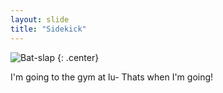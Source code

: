 ```yaml
---
layout: slide
title: "Sidekick"
---
```


![Bat-slap](https://imgflip.com/s/meme/Batman-Slapping-Robin.jpg)
{: .center}

I'm going to the gym at lu- Thats when I'm going!
